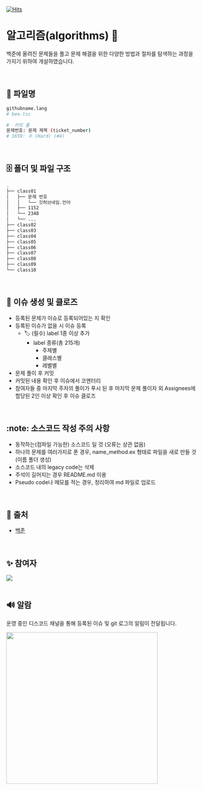 [![Hits](https://hits.seeyoufarm.com/api/count/incr/badge.svg?url=https%3A%2F%2Fgithub.com%2Fgather-around-and-code%2Falgorithms&count_bg=%2379C83D&title_bg=%23555555&icon=&icon_color=%23E7E7E7&title=hits&edge_flat=false)](https://hits.seeyoufarm.com)

# 알고리즘(algorithms) :eyes: 

백준에 올려진 문제들을 풀고 문제 해결을 위한 다양한 방법과 절차를 탐색하는 과정을 가지기 위하여 개설하였습니다. 

<br>


## :paperclip: 파일명 

```bash
githubname.lang
# bee.tsc
```

```bash
#  커밋 룰
문제번호: 문제 제목 (ticket_number)
# 1659: 수 (Hard) (#4)
```

<br>

## :file_cabinet: 폴더 및 파일 구조

```bash
.
├── class01
│   ├── 문제 번호
│   │   └── 깃허브네임.언어
│   ├── 1152
│   └── 2348
│   └── ...
├── class02
├── class03
├── class04
├── class05
├── class06
├── class07
├── class08
├── class09
└── class10
```

<br>

## :pushpin: 이슈 생성 및 클로즈
- 등록된 문제가 이슈로 등록되어있는 지 확인
- 등록된 이슈가 없을 시 이슈 등록
  - :label: (필수) label 1종 이상 추가
    - label 종류(총 215개)
      - 주제별
      - 클래스별
      - 레벨별
- 문제 풀이 후 커밋
- 커밋된 내용 확인 후 이슈에서 코멘터리
- 참여자들 중 마지막 주자의 풀이가 푸시 된 후 마지막 문제 풀이자 외 Assignees에 할당된 2인 이상 확인 후 이슈 클로즈

<br>

## :note: 소스코드 작성 주의 사항
- 동작하는(컴파일 가능한) 소스코드 일 것 (오류는 상관 없음)
- 하나의 문제를 여러가지로 푼 경우, name_method.ex 형태로 파일을 새로 만들 것(이름 폴더 생성)
- 소스코드 내의 legacy code는 삭제
- 주석이 길어지는 경우 README.md 이용
- Pseudo code나 메모를 적는 경우, 정리하여 md 파일로 업로드

<br>


## :key: 출처
- [백준](https://www.acmicpc.net/)


<br>

## ✨ 참여자

<a href="https://github.com/gather-around-and-code/algorithms/graphs/contributors">
  <img src="https://contrib.rocks/image?repo=gather-around-and-code/algorithms" />
</a>


<br>
<br>


## :loud_sound: 알람
운영 중인 디스코드 채널을 통해 등록된 이슈 및 git 로그의 알림이 전달됩니다. 

<img src="https://user-images.githubusercontent.com/48350491/211688745-3d565882-cc59-4361-a285-ae441a1bafae.png" width="400" height="400" > 
